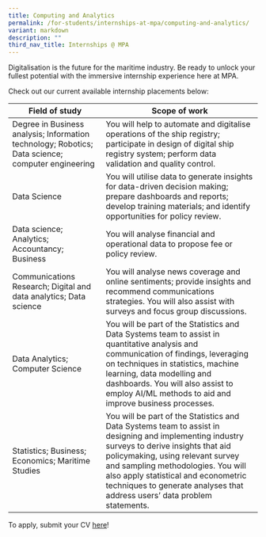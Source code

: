 ```yaml
---
title: Computing and Analytics
permalink: /for-students/internships-at-mpa/computing-and-analytics/
variant: markdown
description: ""
third_nav_title: Internships @ MPA
---
```

Digitalisation is the future for the maritime industry. Be ready to unlock your fullest potential with the immersive internship experience here at MPA. 

Check out our current available internship placements below:

| Field of study | Scope of work |
| -------- | -------- |
| Degree in Business analysis; Information technology; Robotics; Data science; computer engineering     | You will help to automate and digitalise operations of the ship registry; participate in design of digital ship registry system; perform data validation and quality control.     |
| Data Science     | You will utilise data to generate insights for data-driven decision making; prepare dashboards and reports; develop training materials; and identify opportunities for policy review.      |
| Data science; Analytics; Accountancy; Business     | You will analyse financial and operational data to propose fee or policy review.     |
| Communications Research; Digital and data analytics; Data science     | You will analyse news coverage and online sentiments; provide insights and recommend communications strategies. You will also assist with surveys and focus group discussions.       |
| Data Analytics; Computer Science     | You will be part of the Statistics and Data Systems team to assist in quantitative analysis and communication of findings, leveraging on techniques in statistics, machine learning, data modelling and dashboards. You will also assist to employ AI/ML methods to aid and improve business processes.     |
| Statistics; Business; Economics; Maritime Studies      | You will be part of the Statistics and Data Systems team to assist in designing and implementing industry surveys to derive insights that aid policymaking, using relevant survey and sampling methodologies. You will also apply statistical and econometric techniques to generate analyses that address users’ data problem statements.     |

To apply, submit your CV [here](https://go.gov.sg/mpa-internships-application)!